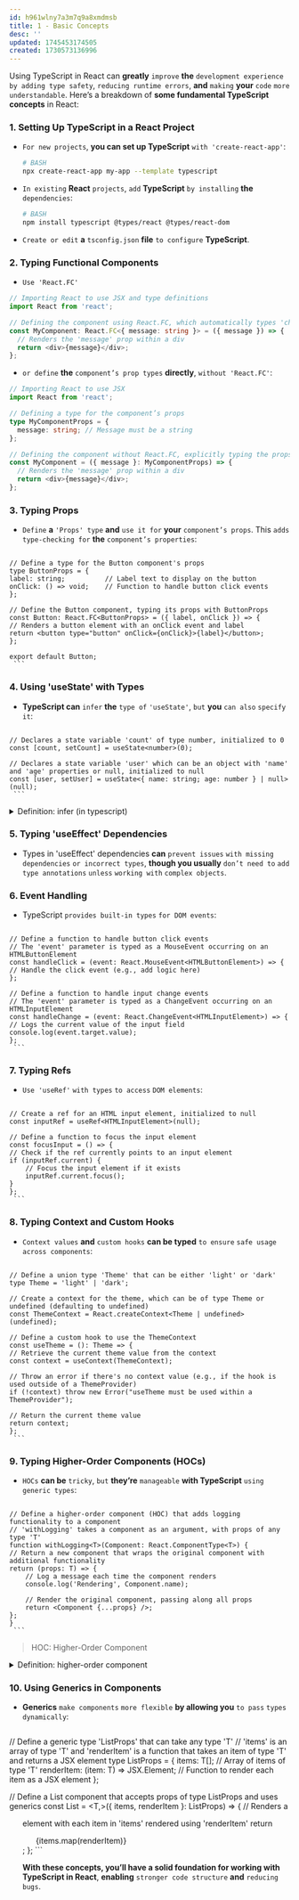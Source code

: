 ```yaml
---
id: h961wlny7a3m7q9a8xmdmsb
title: 1 - Basic Concepts
desc: ''
updated: 1745453174505
created: 1730573136996
---
```


Using TypeScript in React can **greatly** `improve` **the** `development experience` `by adding type safety`, `reducing runtime errors`, **and** `making` **your** `code` `more understandable`. Here’s a breakdown of **some fundamental TypeScript concepts** in React:

### 1. **Setting Up TypeScript in a React Project**
   - `For new projects`, **you can set up TypeScript** `with 'create-react-app'`:
     ```bash
     # BASH
     npx create-react-app my-app --template typescript
     ```
   - `In existing` **React** `projects`, `add` **TypeScript** `by installing` **the** `dependencies`:
     ```bash
     # BASH
     npm install typescript @types/react @types/react-dom
     ```
   - `Create or edit` **a** `tsconfig.json` **file** `to configure` **TypeScript**.

### 2. **Typing Functional Components**
   - `Use 'React.FC'`
```typescript
// Importing React to use JSX and type definitions
import React from 'react';

// Defining the component using React.FC, which automatically types 'children' and other common props
const MyComponent: React.FC<{ message: string }> = ({ message }) => {
  // Renders the 'message' prop within a div
  return <div>{message}</div>;
};
```

   - `or define` **the** `component’s prop types` **directly**, `without 'React.FC'`:
```typescript
// Importing React to use JSX
import React from 'react';

// Defining a type for the component’s props
type MyComponentProps = { 
  message: string; // Message must be a string
};

// Defining the component without React.FC, explicitly typing the props
const MyComponent = ({ message }: MyComponentProps) => {
  // Renders the 'message' prop within a div
  return <div>{message}</div>;
};
```


### 3. **Typing Props**
   - `Define` **a** `'Props' type` **and** `use it for` **your** `component’s props`. This `adds` `type-checking for` **the** `component’s properties`:
     ```typescript
    // Define a type for the Button component's props
    type ButtonProps = {
    label: string;          // Label text to display on the button
    onClick: () => void;    // Function to handle button click events
    };

    // Define the Button component, typing its props with ButtonProps
    const Button: React.FC<ButtonProps> = ({ label, onClick }) => {
    // Renders a button element with an onClick event and label
    return <button type="button" onClick={onClick}>{label}</button>;
    };

    export default Button;
     ```

### 4. **Using 'useState' with Types**
   - **TypeScript can** `infer` **the** `type of` `'useState'`, `but` **you** `can also` `specify it`:
     ```typescript
    // Declares a state variable 'count' of type number, initialized to 0
    const [count, setCount] = useState<number>(0);

    // Declares a state variable 'user' which can be an object with 'name' and 'age' properties or null, initialized to null
    const [user, setUser] = useState<{ name: string; age: number } | null>(null);
     ```



<!-- start of 'infer' section -->
<details>
    <summary>Definition: infer (in typescript)</summary>

#
In TypeScript, infer **means** "`automatically determine` `the type`." When **TypeScript** "infers" a type, it `looks at` **the** `value` `assigned to` `a variable` `or the way` `a function` `is used` `and decides` `the type` `based on` **that** `context`, `without requiring` **you** `to specify it` **explicitly**.

---
</details>
<!-- end of 'infer' section -->



### 5. **Typing 'useEffect' Dependencies**
   - Types in 'useEffect' dependencies **can** `prevent issues` `with missing dependencies` `or incorrect types`, **though you usually** `don’t need to` `add type annotations` `unless` `working with` `complex objects`.

### 6. **Event Handling**
   - TypeScript `provides built-in types` `for DOM events`:
     ```typescript
    // Define a function to handle button click events
    // The 'event' parameter is typed as a MouseEvent occurring on an HTMLButtonElement
    const handleClick = (event: React.MouseEvent<HTMLButtonElement>) => {
    // Handle the click event (e.g., add logic here)
    };

    // Define a function to handle input change events
    // The 'event' parameter is typed as a ChangeEvent occurring on an HTMLInputElement
    const handleChange = (event: React.ChangeEvent<HTMLInputElement>) => {
    // Logs the current value of the input field
    console.log(event.target.value);
    };
     ```

### 7. **Typing Refs**
   - `Use 'useRef'` `with types` `to access` `DOM elements`:
     ```typescript
    // Create a ref for an HTML input element, initialized to null
    const inputRef = useRef<HTMLInputElement>(null);

    // Define a function to focus the input element
    const focusInput = () => {
    // Check if the ref currently points to an input element
    if (inputRef.current) {
        // Focus the input element if it exists
        inputRef.current.focus();
    }
    };
     ```

### 8. **Typing Context and Custom Hooks**
   - `Context values` **and** `custom hooks` **can be typed** `to ensure` `safe usage` `across components`:
     ```typescript
    // Define a union type 'Theme' that can be either 'light' or 'dark'
    type Theme = 'light' | 'dark';

    // Create a context for the theme, which can be of type Theme or undefined (defaulting to undefined)
    const ThemeContext = React.createContext<Theme | undefined>(undefined);

    // Define a custom hook to use the ThemeContext
    const useTheme = (): Theme => {
    // Retrieve the current theme value from the context
    const context = useContext(ThemeContext);
    
    // Throw an error if there's no context value (e.g., if the hook is used outside of a ThemeProvider)
    if (!context) throw new Error("useTheme must be used within a ThemeProvider");
    
    // Return the current theme value
    return context;
    };
     ```

### 9. **Typing Higher-Order Components (HOCs)**
   - `HOCs` **can be** `tricky`, `but` **they’re** `manageable` **with TypeScript** `using` `generic types`:
     ```typescript
    // Define a higher-order component (HOC) that adds logging functionality to a component
    // 'withLogging' takes a component as an argument, with props of any type 'T'
    function withLogging<T>(Component: React.ComponentType<T>) {
    // Return a new component that wraps the original component with additional functionality
    return (props: T) => {
        // Log a message each time the component renders
        console.log('Rendering', Component.name);
        
        // Render the original component, passing along all props
        return <Component {...props} />;
    };
    }
     ```

> HOC: Higher-Order Component



<!-- start of 'higher-order component' section -->
<details>
  <summary>Definition: higher-order component</summary>

#
A Higher-Order Component (HOC) **is a** `pattern` `in React` **used** `to enhance or modify` `the behavior of` `a component`. It’s **a** `function` `that takes` **a** `component as` **an** `argument` `and returns` **a** `new component` `with additional features or functionality`.

---
</details>
<!-- end of 'higher-order component' section -->



### 10. **Using Generics in Components**
   - **Generics** `make components` `more flexible` **by allowing you** `to pass` `types dynamically`:
     ```typescript
  // Define a generic type 'ListProps' that can take any type 'T'
  // 'items' is an array of type 'T' and 'renderItem' is a function that takes an item of type 'T' and returns a JSX element
  type ListProps<T> = {
    items: T[];                           // Array of items of type 'T'
    renderItem: (item: T) => JSX.Element; // Function to render each item as a JSX element
  };

  // Define a List component that accepts props of type ListProps<T> and uses generics
  const List = <T,>({ items, renderItem }: ListProps<T>) => {
    // Renders a <ul> element with each item in 'items' rendered using 'renderItem'
    return <ul>{items.map(renderItem)}</ul>;
  };
     ```

**With these concepts, you’ll have a solid foundation for working with TypeScript in React**, **enabling** `stronger code structure` **and** `reducing bugs`.